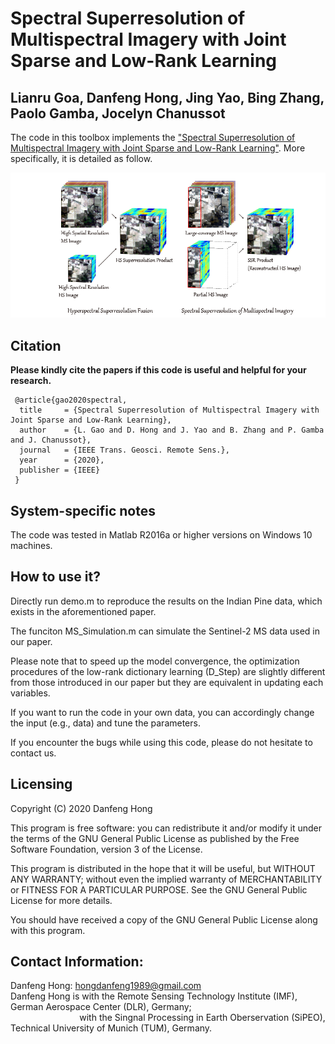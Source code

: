 # Spectral Superresolution of Multispectral Imagery with Joint Sparse and Low-Rank Learning 

Lianru Goa, Danfeng Hong, Jing Yao, Bing Zhang, Paolo Gamba, Jocelyn Chanussot
---------------------

The code in this toolbox implements the ["Spectral Superresolution of Multispectral Imagery with Joint Sparse and Low-Rank Learning"](https://ieeexplore.ieee.org/document/8672122).
More specifically, it is detailed as follow.

![alt text](./Motivations.png)

Citation
---------------------

**Please kindly cite the papers if this code is useful and helpful for your research.**

     @article{gao2020spectral,
      title     = {Spectral Superresolution of Multispectral Imagery with Joint Sparse and Low-Rank Learning},
      author    = {L. Gao and D. Hong and J. Yao and B. Zhang and P. Gamba and J. Chanussot},
      journal   = {IEEE Trans. Geosci. Remote Sens.}, 
      year      = {2020},
      publisher = {IEEE}
     }


System-specific notes
---------------------
The code was tested in Matlab R2016a or higher versions on Windows 10 machines.

How to use it?
---------------------

Directly run demo.m to reproduce the results on the Indian Pine data, which exists in the aforementioned paper.  

The funciton MS_Simulation.m can simulate the Sentinel-2 MS data used in our paper.

Please note that to speed up the model convergence, the optimization procedures of the low-rank dictionary learning (D_Step) are slightly different from those introduced in our paper but they are equivalent in updating each variables.

If you want to run the code in your own data, you can accordingly change the input (e.g., data) and tune the parameters.

If you encounter the bugs while using this code, please do not hesitate to contact us.


Licensing
---------

Copyright (C) 2020 Danfeng Hong

This program is free software: you can redistribute it and/or modify it under the terms of the GNU General Public License as published by the Free Software Foundation, version 3 of the License.

This program is distributed in the hope that it will be useful, but WITHOUT ANY WARRANTY; without even the implied warranty of MERCHANTABILITY or FITNESS FOR A PARTICULAR PURPOSE. See the GNU General Public License for more details.

You should have received a copy of the GNU General Public License along with this program.

Contact Information:
--------------------

Danfeng Hong: hongdanfeng1989@gmail.com<br>
Danfeng Hong is with the Remote Sensing Technology Institute (IMF), German Aerospace Center (DLR), Germany; <br>
&nbsp; &nbsp; &nbsp; &nbsp; &nbsp; &nbsp; &nbsp; &nbsp; &nbsp; &nbsp; &nbsp; &nbsp; &nbsp; &nbsp; with the Singnal Processing in Earth Oberservation (SiPEO), Technical University of Munich (TUM), Germany. 
